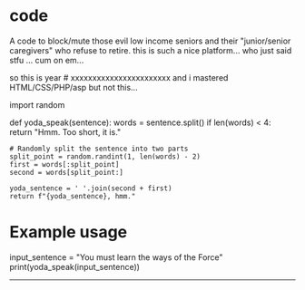 # code
A code to block/mute those evil low income seniors and their "junior/senior caregivers" who refuse to retire.
this is such a nice platform...
who just said stfu ... cum on em...

so this is year # xxxxxxxxxxxxxxxxxxxxxxx    and i mastered HTML/CSS/PHP/asp but not this...



import random

def yoda_speak(sentence):
    words = sentence.split()
    if len(words) < 4:
        return "Hmm. Too short, it is."
    
    # Randomly split the sentence into two parts
    split_point = random.randint(1, len(words) - 2)
    first = words[:split_point]
    second = words[split_point:]
    
    yoda_sentence = ' '.join(second + first)
    return f"{yoda_sentence}, hmm."

# Example usage
input_sentence = "You must learn the ways of the Force"
print(yoda_speak(input_sentence))



-------------------------------------------------------------





